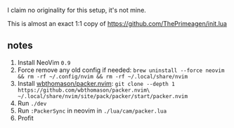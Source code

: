 
I claim no originality for this setup, it's not mine.

This is almost an exact 1:1 copy of https://github.com/ThePrimeagen/init.lua

## notes

1. Install NeoVim `0.9`
2. Force remove any old config if needed: `brew uninstall --force neovim && rm -rf ~/.config/nvim && rm -rf ~/.local/share/nvim`
3. Install [wbthomason/packer.nvim](https://github.com/wbthomason/packer.nvim): `git clone --depth 1 https://github.com/wbthomason/packer.nvim\
 ~/.local/share/nvim/site/pack/packer/start/packer.nvim`
4. Run `./dev`
5. Run `:PackerSync` in neovim in `./lua/cam/packer.lua`
6. Profit
